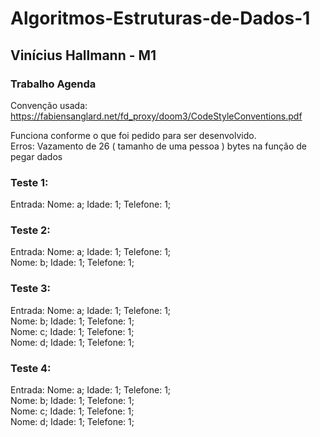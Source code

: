 # Algoritmos-Estruturas-de-Dados-1
## Vinícius Hallmann - M1
### Trabalho Agenda
Convenção usada: https://fabiensanglard.net/fd_proxy/doom3/CodeStyleConventions.pdf <br/>

Funciona conforme o que foi pedido para ser desenvolvido. <br/>
Erros: Vazamento de 26 ( tamanho de uma pessoa ) bytes na função de pegar dados<br/>


### Teste 1:<br/>
Entrada: Nome: a; Idade: 1; Telefone: 1;<br/>


### Teste 2:<br/>
Entrada: Nome: a; Idade: 1; Telefone: 1;<br/>
         Nome: b; Idade: 1; Telefone: 1;<br/>


### Teste 3: <br/>
Entrada: Nome: a; Idade: 1; Telefone: 1;<br/>
         Nome: b; Idade: 1; Telefone: 1;<br/>
         Nome: c; Idade: 1; Telefone: 1;<br/>
         Nome: d; Idade: 1; Telefone: 1;<br/>

### Teste 4: <br/>
Entrada: Nome: a; Idade: 1; Telefone: 1;<br/>
         Nome: b; Idade: 1; Telefone: 1;<br/>
         Nome: c; Idade: 1; Telefone: 1;<br/>
         Nome: d; Idade: 1; Telefone: 1;<br/>
